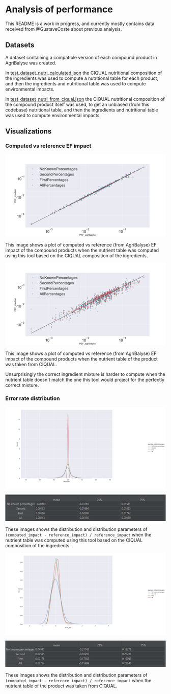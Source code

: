 # Analysis of performance

This README is a work in progress, and currently mostly contains data received from @GustaveCoste about previous analysis.

## Datasets

A dataset containing a compatible version of each compound product in AgriBalyse was created.

In [test_dataset_nutri_calculated.json](test_dataset_nutri_calculated.json) the CIQUAL nutritional composition of the ingredients was used
to compute a nutritional table for each product, and then the ingredients and nutritional table was
used to compute environmental impacts.

In [test_dataset_nutri_from_ciqual.json](test_dataset_nutri_from_ciqual.json) the CIQUAL nutritional composition of the compound product itself was used, to get an unbiased (from this codebase) nutritional table, and then the ingredients and nutritional table was used to compute environmental impacts.

## Visualizations

### Computed vs reference EF impact

![Computed vs reference EF impact with self-computed nutrient tables](pef_median_vs_agri_calc.png "Computed vs reference EF impat with self-computed nutrient tables")

This image shows a plot of computed vs reference (from AgriBalyse) EF impact of the compound products when the nutrient table was computed using this tool based on the CIQUAL composition of the ingredients.


![Computed vs reference EF impact with reference nutrient tables](pef_median_vs_agri_ciqual.png "Computed vs reference EF impat with reference nutrient tables")

This image shows a plot of computed vs reference (from AgriBalyse) EF impact of the compound products when the nutrient table of the product was taken from CIQUAL.

Unsurprisingly the correct ingredient mixture is harder to compute when the nutrient table doesn't match the one this tool would project for the perfectly correct mixture.

### Error rate distribution

![Error rate distribution with self-computed nutrient tables](pef_median_vs_agri_ciqual_error_rate_density_calc.png "Error rate distribution with self-computed nutrient tables")

![Distribution parameters of error distribtuion with self-computed nutrient tables](image-2.png "Distribution parameters of error distribtuion with self-computed nutrient tables")

These images shows the distribution and distribution parameters of `(computed_impact - reference_impact) / reference_impact` when the nutrient table was computed using this tool based on the CIQUAL composition of the ingredients.

![Error rate distribution with reference nutrient tables](pef_median_vs_agri_ciqual_error_rate_density.png "Error rate distribution with reference nutrient tables")

![Distribution parameters of error distribtuion with reference nutrient tables](image-1.png "Distribution parameters of error distribtuion with reference nutrient tables")

These images shows the distribution and distribution parameters of `(computed_impact - reference_impact) / reference_impact` when the nutrient table of the product was taken from CIQUAL.



